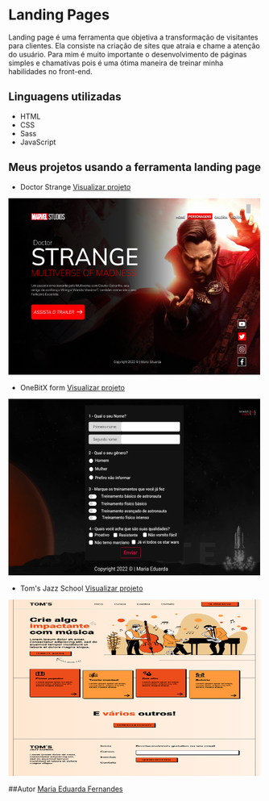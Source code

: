 # Landing Pages

Landing page é uma ferramenta que objetiva a transformação de visitantes para clientes. Ela consiste na criação de sites que atraia e chame a atenção do usuário.
Para mim é muito importante o desenvolvimento de páginas simples e chamativas pois é uma ótima maneira de treinar minha habilidades no front-end.

## Linguagens utilizadas
- HTML
- CSS
- Sass
- JavaScript

## Meus projetos usando a ferramenta landing page

- Doctor Strange
[Visualizar projeto](https://maria-efs.github.io/landing-pages/doctor-strange/)
<img src="./imgs/doctor-strange.png" alt="doctor-strange" width="500" height="350">

- OneBitX form
[Visualizar projeto](https://maria-efs.github.io/landing-pages/onebitX-form/)
<img src="./imgs/onebitX.png" alt="OneBitX form" width="500" height="350">

- Tom's Jazz School
[Visualizar projeto](https://maria-efs.github.io/landing-pages/jazz-school/)
<img src="./imgs/jazz-school.png" alt="Tom's Jazz School" width="500" height="350">

##Autor
[Maria Eduarda Fernandes](https://maria-efs.github.io/)
